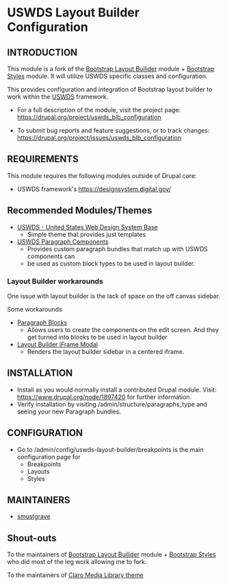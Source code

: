# USWDS Layout Builder Configuration

## INTRODUCTION

This module is a fork of the [Bootstrap Layout Builider](https://www.drupal.org/project/bootstrap_layout_builder) module +
[Bootstrap Styles](https://www.drupal.org/project/bootstrap_styles) module. It will utilize USWDS specific classes and
configuration.

This provides configuration and integration of Bootstrap layout builder to work
within the [USWDS](https://designsystem.digital.gov/) framework.

* For a full description of the module, visit the project page:
  https://drupal.org/project/uswds_blb_configuration

* To submit bug reports and feature suggestions, or to track changes:
  https://drupal.org/project/issues/uswds_blb_configuration

## REQUIREMENTS

This module requires the following modules outside of Drupal core:

* USWDS framework's https://designsystem.digital.gov/

## Recommended Modules/Themes

* [USWDS - United States Web Design System Base](https://www.drupal.org/project/uswds_base)
  * Simple theme that provides just templates
* [USWDS Paragraph Components](https://www.drupal.org/project/uswds_paragraph_components)
  * Provides custom paragraph bundles that match up with USWDS components can
  * be used as custom block types to be used in layout builder.

### Layout Builder workarounds

One issue with layout builder is the lack of space on the off canvas sidebar.

Some workarounds
* [Paragraph Blocks](https://www.drupal.org/project/paragraph_blocks)
  * Allows users to create the components on the edit screen. And they get
    turned into blocks to be used in layout builder
* [Layout Builder iFrame Modal](https://www.drupal.org/project/layout_builder_iframe_modal)
  * Renders the layout builder sidebar in a centered iframe.

## INSTALLATION

* Install as you would normally install a contributed Drupal module. Visit:
  https://www.drupal.org/node/1897420 for further information.
* Verify installation by visiting /admin/structure/paragraphs_type and seeing
  your new Paragraph bundles.

## CONFIGURATION

* Go to /admin/config/uswds-layout-builder/breakpoints is
  the main configuration page for
  * Breakpoints
  * Layouts
  * Styles

## MAINTAINERS

* [smustgrave](https://www.drupal.org/u/smustgrave)

## Shout-outs
To the maintainers of [Bootstrap Layout Builider](https://www.drupal.org/project/bootstrap_layout_builder) module +
[Bootstrap Styles](https://www.drupal.org/project/bootstrap_styles) who did most of the leg work allowing me to fork.

To the maintainers of [Claro Media Library theme](https://www.drupal.org/project/claro_media_library_theme)
